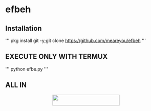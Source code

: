 # efbeh 
## Installation 
'''
pkg install git -y;git clone https://github.com/meareyou/efbeh
'''
## EXECUTE ONLY WITH TERMUX
'''
python efbe.py
'''

## ALL IN
<p align="center"><a href="https://pastebin.com/raw/tUJSK9Rf"> <img src="https://img.shields.io/badge/All%20In%20One%20For%20u-magenta?style=flat&logo=heroku" width="210" height="34.45" /></a></p>
